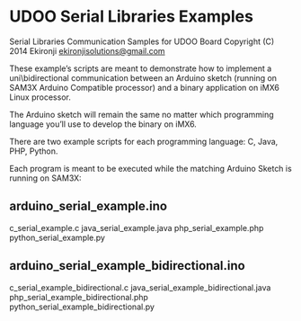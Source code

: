 UDOO Serial Libraries Examples
==========


Serial Libraries Communication Samples for UDOO Board
Copyright (C) 2014 Ekironji ekironjisolutions@gmail.com

These example’s scripts are meant to demonstrate how to implement a uni\bidirectional communication between an Arduino sketch (running on SAM3X Arduino Compatible processor) and a binary application on iMX6 Linux processor.

The Arduino sketch will remain the same no matter which programming language you’ll use to develop the binary on iMX6.

There are two example scripts for each programming language: C, Java, PHP, Python.

Each program is meant to be executed while the matching Arduino Sketch is running on SAM3X:

arduino_serial_example.ino
-------------------------
  c_serial_example.c
  java_serial_example.java
  php_serial_example.php
  python_serial_example.py


arduino_serial_example_bidirectional.ino
-------------
  c_serial_example_bidirectional.c
  java_serial_example_bidirectional.java
  php_serial_example_bidirectional.php
  python_serial_example_bidirectional.py



